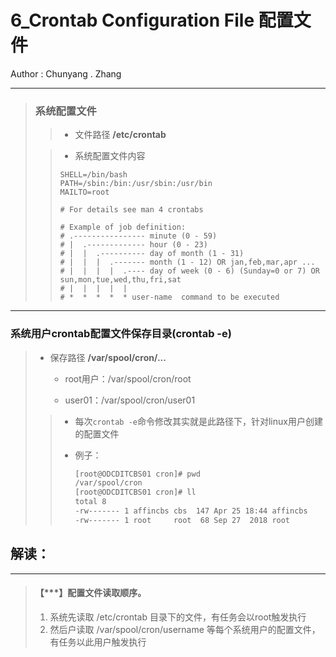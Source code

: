 # 6_Crontab Configuration File 配置文件

Author : Chunyang . Zhang

---
> ### 系统配置文件
>
> > * 文件路径 **/etc/crontab**
>
> 
>
> > * 系统配置文件内容
> >
> > ```
> > SHELL=/bin/bash
> > PATH=/sbin:/bin:/usr/sbin:/usr/bin
> > MAILTO=root
> > 
> > # For details see man 4 crontabs
> > 
> > # Example of job definition:
> > # .---------------- minute (0 - 59)
> > # |  .------------- hour (0 - 23)
> > # |  |  .---------- day of month (1 - 31)
> > # |  |  |  .------- month (1 - 12) OR jan,feb,mar,apr ...
> > # |  |  |  |  .---- day of week (0 - 6) (Sunday=0 or 7) OR sun,mon,tue,wed,thu,fri,sat
> > # |  |  |  |  |
> > # *  *  *  *  * user-name  command to be executed
> > 
> > ```
>



---

### 系统用户crontab配置文件保存目录(crontab -e)

> * 保存路径 **/var/spool/cron/...**
>
>    * root用户：/var/spool/cron/root
>
>    * user01：/var/spool/cron/user01
>
> > * 每次`crontab -e`命令修改其实就是此路径下，针对linux用户创建的配置文件
> >
> > * 例子：
> >
> >   ```bash
> >   [root@ODCDITCBS01 cron]# pwd
> >   /var/spool/cron
> >   [root@ODCDITCBS01 cron]# ll
> >   total 8
> >   -rw------- 1 affincbs cbs  147 Apr 25 18:44 affincbs
> >   -rw------- 1 root     root  68 Sep 27  2018 root
> >   ```











## 解读：

---

> #### 【***】配置文件读取顺序。
> 
> 1. 系统先读取 /etc/crontab 目录下的文件，有任务会以root触发执行
> 2. 然后户读取 /var/spool/cron/username 等每个系统用户的配置文件，有任务以此用户触发执行